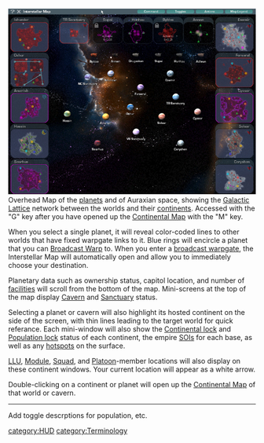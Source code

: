 ![](images/InterstellarMap.jpg "fig:InterstellarMap.jpg") Overhead Map of the
[planets](planet "wikilink") and of Auraxian space, showing the
[Galactic Lattice](Galactic_Lattice "wikilink") network between the
worlds and their [continents](continent "wikilink"). Accessed with the
"G" key after you have opened up the [Continental
Map](Continental_Map "wikilink") with the "M" key.

When you select a single planet, it will reveal color-coded lines to
other worlds that have fixed warpgate links to it. Blue rings will
encircle a planet that you can [Broadcast Warp](broadcast "wikilink")
to. When you enter a [broadcast
warpgate](broadcast_warpgate "wikilink"), the Interstellar Map will
automatically open and allow you to immediately choose your destination.

Planetary data such as ownership status, capitol location, and number of
[facilities](facilities "wikilink") will scroll from the bottom of the
map. Mini-screens at the top of the map display
[Cavern](caverns "wikilink") and [Sanctuary](Sanctuary "wikilink")
status.

Selecting a planet or cavern will also highlight its hosted continent on
the side of the screen, with thin lines leading to the target world for
quick referance. Each mini-window will also show the [Continental
lock](Continental_lock "wikilink") and [Population
lock](Population_lock "wikilink") status of each continent, the empire
[SOIs](SOI "wikilink") for each base, as well as any
[hotspots](hotspot "wikilink") on the surface.

[LLU](LLU "wikilink"), [Module](Modules "wikilink"),
[Squad](Squad "wikilink"), and [Platoon](Platoon "wikilink")-member
locations will also display on these continent windows. Your current
location will appear as a white arrow.

Double-clicking on a continent or planet will open up the [Continental
Map](Continental_Map "wikilink") of that world or cavern.

---

Add toggle descrptions for population, etc.

[category:HUD](category:HUD "wikilink")
[category:Terminology](category:Terminology "wikilink")
